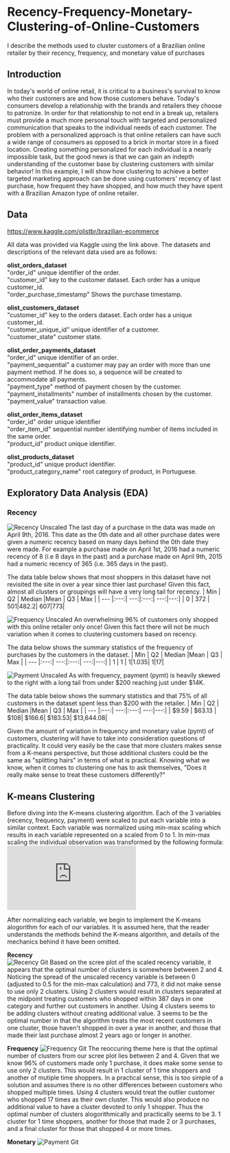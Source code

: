 # Recency-Frequency-Monetary-Clustering-of-Online-Customers
I describe the methods used to cluster customers of a Brazilian online retailer by their recency, frequency, and monetary value of purchases

## Introduction
In today's world of online retail, it is critical to a business's survival to know who their customers are and how those customers behave. Today's consumers develop a relationship with the brands and retailers they choose to patronize. In order for that relationship to not end in a break up, retailers must provide a much more personal touch with targeted and personalized communication that speaks to the individual needs of each customer. The problem with a personalized approach is that online retailers can have such a wide range of consumers as opposed to a brick in mortar store in a fixed location. Creating something personalized for each individual is a nearly impossible task, but the good news is that we can gain an indepth understanding of the customer base by clustering customers with similar behavior! In this example, I will show how clustering to achieve a better targeted marketing approach can be done using customers' recency of last purchase, how frequent they have shopped, and how much they have spent with a Brazilian Amazon type of online retailer.  

## Data  
https://www.kaggle.com/olistbr/brazilian-ecommerce

All data was provided via Kaggle using the link above. The datasets and descriptions of the relevant data used are as follows:  

**olist_orders_dataset**  
  "order_id" unique identifier of the order.                        
  "customer_id" key to the customer dataset. Each order has a unique customer_id.                   
  "order_purchase_timestamp" Shows the purchase timestamp.     

**olist_customers_dataset**   
  "customer_id" key to the orders dataset. Each order has a unique customer_id.              
  "customer_unique_id" unique identifier of a customer.       
  "customer_state" customer state.
  
**olist_order_payments_dataset**    
  "order_id" unique identifier of an order.             
  "payment_sequential" a customer may pay an order with more than one payment method. If he does so, a sequence will be created to accommodate all payments.   
  "payment_type" method of payment chosen by the customer.         
  "payment_installments" number of installments chosen by the customer.  
  "payment_value" transaction value.    
  
**olist_order_items_dataset**    
  "order_id" order unique identifier            
  "order_item_id" sequential number identifying number of items included in the same order.       
  "product_id" product unique identifier.   

**olist_products_dataset**  
  "product_id" unique product identifier.                 
  "product_category_name" root category of product, in Portuguese. 

## Exploratory Data Analysis (EDA)  
### Recency
![Recency Unscaled](https://user-images.githubusercontent.com/46107551/116838477-86380c00-ab9c-11eb-9268-39d0572e5132.png)
The last day of a purchase in the data was made on April 9th, 2016. This date as the 0th date and all other purchase dates were given a numeric recency based on many days behind the 0th date they were made. For example a purchase made on April 1st, 2016 had a numeric recency of 8 (i.e 8 days in the past) and a purchase made on April 9th, 2015 had a numeric recency of 365 (i.e. 365 days in the past).   
 
The data table below shows that most shoppers in this dataset have not revisited the site in over a year since thier last purchase! Given this fact, almost all clusters or groupings will have a very long tail for recency. 
| Min | Q2  | Median  |Mean | Q3  | Max |
| --- |:---:| ---:|:---:| ---:|---:|
| 0   | 372 | 501|482.2| 607|773|


![Frequency Unscaled](https://user-images.githubusercontent.com/46107551/116838518-a7006180-ab9c-11eb-9970-63c892ac3b1d.png)
An overwhelming 96% of customers only shopped with this online retailer only once! Given this fact there will not be much variation when it comes to clustering customers based on recency. 

The data below shows the summary statistics of the frequency of purchases by the customers in the dataset. 
| Min | Q2  | Median  |Mean | Q3  | Max |
| --- |:---:| ---:|:---:| ---:|---:|
| 1   | 1 | 1|1.035| 1|17|


![Payment Unscaled](https://user-images.githubusercontent.com/46107551/116838528-ad8ed900-ab9c-11eb-802f-2caf57a043b2.png)
As with frequency, payment (pymt) is heavily skewed to the right with a long tail from under $200 reaching just under $14K. 

The data table below shows the summary statistics and that 75% of all customers in the dataset spent less than $200 with the retailer. 
| Min | Q2  | Median  |Mean | Q3  | Max |
| --- |:---:| ---:|:---:| ---:|---:|
| $9.59   | $63.13 | $108| $166.6| $183.53| $13,644.08|

Given the amount of variation in frequency and monetary value (pymt) of customers, clustering will have to take into consideration questions of practicality. It could very easily be the case that more clusters makes sense from a K-means perspective, but those additional clusters could be the same as "splitting hairs" in terms of what is practical. Knowing what we know, when it comes to clustering one has to ask themselves, "Does it really make sense to treat these customers differently?"  

## K-means Clustering
Before diving into the K-means clustering algorithm. Each of the 3 variables (recency, frequency, payment) were scaled to put each variable into a similar context. Each variable was normalized using min-max scaling which results in each variable represented on a scaled from 0 to 1. In min-max scaling the individual observation was transformed by the following formula:  
![min-max](https://latex.codecogs.com/gif.latex?x%27%20%3D%20%5Cfrac%7Bx%20-%20min%28x%29%7D%7Bmax%28x%29-min%28x%29%7D)

After normalizing each variable, we begin to implement the K-means alogorithm for each of our variables. It is assumed here, that the reader understands the methods behind the K-means algorithm, and details of the mechanics behind it have been omitted. 

**Recency**  
![Recency Git](https://user-images.githubusercontent.com/46107551/116965362-97a41580-ac7b-11eb-9924-e06c6abb4c2f.png)
Based on the scree plot of the scaled recency variable, it appears that the optimal number of clusters is somewhere between 2 and 4. Noticing the spread of the unscaled recency variable is between 0 (adjusted to 0.5 for the min-max calculation) and 773, it did not make sense to use only 2 clusters. Using 2 clusters would result in clusters separated at the midpoint treating customers who shopped within 387 days in one category and further out customers in another. Using 4 clusters seems to be adding clusters without creating additional value. 3 seems to be the optimal number in that the algorithm treats the most recent customers in one cluster, those haven't shopped in over a year in another, and those that made their last purchase almost 2 years ago or longer in another.

**Frequency**
![Frequency Git](https://user-images.githubusercontent.com/46107551/116965377-9ffc5080-ac7b-11eb-8190-678486eb614e.png)
The reoccuring theme here is that the optimal number of clusters from our scree plot lies between 2 and 4. Given that we know 96% of customers made only 1 purchase, it does make some sense to use only 2 clusters. This would result in 1 cluster of 1 time shoppers and another of mutiple time shoppers. In a practical sense, this is too simple of a solution and assumes there is no other differences between customers who shopped multiple times. Using 4 clusters would treat the outlier customer who shopped 17 times as their own cluster. This would also produce no additional value to have a cluster devoted to only 1 shopper. Thus the optimal number of clusters alogorithmically and practically seems to be 3. 1 cluster for 1 time shoppers, another for those that made 2 or 3 purchases, and a final cluster for those that shopped 4 or more times. 

**Monetary**
![Payment Git](https://user-images.githubusercontent.com/46107551/116965387-a68ac800-ac7b-11eb-916f-f3c00fbc12b6.png)
